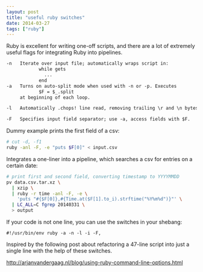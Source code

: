 ```yaml
---
layout: post
title: "useful ruby switches"
date: 2014-03-27
tags: ["ruby"]
---
```


Ruby is excellent for writing one-off scripts, and there are a lot of extremely
useful flags for integrating Ruby into pipelines.

```txt
-n   Iterate over input file; automatically wraps script in:
            while gets
              ...
            end
-a   Turns on auto-split mode when used with -n or -p. Executes 
            $F = $_.split
     at beginning of each loop.

-l   Automatically .chops! line read, removing trailing \r and \n bytes.

-F   Specifies input field separator; use -a, access fields with $F.
```

Dummy example prints the first field of a csv:

```bash
# cut -d, -f1
ruby -anl -F, -e "puts $F[0]" < input.csv
```


Integrates a one-liner into a pipeline, which searches a csv for entries on a
certain date:

```bash
# print first and second field, converting timestamp to YYYYMMDD
pv data.csv.tar.xz \
  | xzip \
  | ruby -r time -anl -F, -e \
    'puts "#{$F[0]},#{Time.at($F[1].to_i).strftime("%Y%m%d")}"' \
  | LC_ALL=C fgrep 20140331 \
  > output

```

If your code is not one line, you can use the switches in your shebang:
```
#!/usr/bin/env ruby -a -n -l -i -F,
```

Inspired by the following post about refactoring a 47-line script into just a
single line with the help of these switches.

http://arjanvandergaag.nl/blog/using-ruby-command-line-options.html

